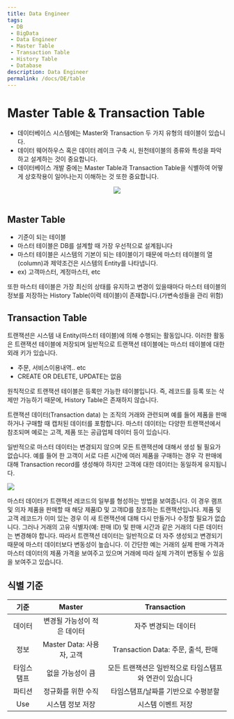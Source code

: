 ```yaml
---
title: Data Engineer
tags: 
 - DB
 - BigData
 - Data Engineer
 - Master Table
 - Transaction Table
 - History Table
 - Database
description: Data Engineer
permalink: /docs/DE/table
---
```


# Master Table & Transaction Table

- 데이터베이스 시스템에는 Master와 Transaction 두 가지 유형의 테이블이 있습니다.
- 데이터 웨어하우스 혹은 데이터 레이크 구축 시, 원천테이블의 종류와  특성을 파악하고 설계하는 것이 중요합니다.
- 데이터베이스 개발 중에는 Master Table과 Transaction Table을 식별하여 어떻게 상호작용이 일어나는지 이해하는 것 또한 중요합니다. 

<center><img src="https://metamug.com/article/images/differ-master-vs-transaction-table.svg"></center><br>


## Master Table

- 기준이 되는 테이블
- 마스터 테이블은 DB를 설계할 때 가장 우선적으로 설계됩니다 
- 마스터 테이블은 시스템의 기본이 되는 테이블이기 때문에 마스터 테이블의 열(column)과 제약조건은 시스템의 Entity를 나타냅니다.
- ex) 고객마스터, 계정마스터, etc

또한 마스터 테이블은 가장 최신의 상태를 유지하고 변경이 있을때마다 마스터 테이블의 정보를 저장하는 History Table(이력 테이블)이 존재합니다.(가변속성들을 관리 위함)
<br>

## Transaction Table

트랜잭션은 시스템 내 Entity(마스터 테이블)에 의해 수행되는 활동입니다.
이러한 활동은 트랜잭션 테이블에 저장되며 일반적으로 트랜잭션 테이블에는 마스터 테이블에 대한 외래 키가 있습니다.

- 주문, 서비스이용내역.. etc 
- CREATE OR DELETE, UPDATE는 없음

원칙적으로 트랜잭션 테이블은 등록만 가능한 테이블입니다. 즉, 레코드를 등록 또는 삭제만 가능하기 때문에, History Table은 존재하지 않습니다.<br>



트랜잭션 데이터(Transaction data) 는 조직의 거래와 관련되며 예를 들어 제품을 판매하거나 구매할 때 캡처된 데이터를 포함합니다. 마스터 데이터는 다양한 트랜잭션에서 참조되며 예로는 고객, 제품 또는 공급업체 데이터 등이 있습니다. 

일반적으로 마스터 데이터는 변경되지 않으며 모든 트랜잭션에 대해서 생성 될 필요가 없습니다. 예를 들어 한 고객이 서로 다른 시간에 여러 제품을 구매하는 경우 각 판매에 대해 Transaction record를 생성해야 하지만 고객에 대한 데이터는 동일하게 유지됩니다. 

<cetner><img src="https://ars.els-cdn.com/content/image/3-s2.0-B9780124055476000122-f12-01-9780124055476.jpg"></center>

마스터 데이터가 트랜잭션 레코드의 일부를 형성하는 방법을 보여줍니다. 이 경우 램프 및 의자 제품을 판매할 때 해당 제품ID 및 고객ID를 참조하는 트랜잭션입니다. 제품 및 고객 레코드가 이미 있는 경우 이 새 트랜잭션에 대해 다시 만들거나 수정할 필요가 없습니다. 그러나 거래의 고유 식별자(예: 판매 ID) 및 판매 시간과 같은 거래의 다른 데이터는 변경해야 합니다. 따라서 트랜잭션 데이터는 일반적으로 더 자주 생성되고 변경되기 때문에 마스터 데이터보다 변동성이 높습니다. 이 간단한 예는 거래의 실제 판매 가격과 마스터 데이터의 제품 가격을 보여주고 있으며 거래에 따라 실제 가격이 변동될 수 있음을 보여주고 있습니다.

## 식별 기준

|기준|Master|Transaction|
|:---:|:-------:|:----------:|
|데이터|변경될 가능성이 적은 데이터|자주 변경되는 데이터|
|정보|Master Data: 사용자, 고객|Transaction Data: 주문, 출석, 판매|
|타임스탬프| 없을 가능성이 큼|모든 트랜잭션은 일반적으로 타임스탬프와 연관이 있습니다|
|파티션|정규화를 위한 수직|타임스탬프/날짜를 기반으로 수평분할|
|Use| 시스템 정보 저장|시스템 이벤트 저장|




